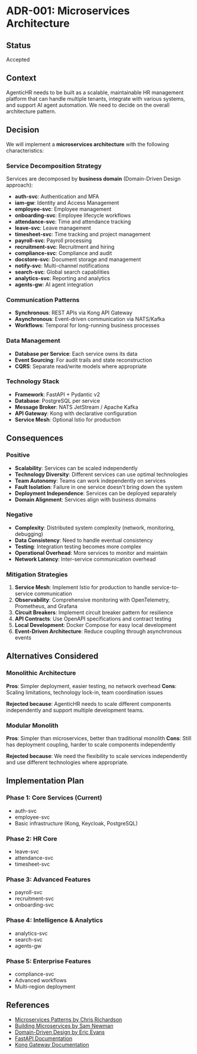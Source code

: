 # ADR-001: Microservices Architecture

## Status

Accepted

## Context

AgenticHR needs to be built as a scalable, maintainable HR management platform that can handle multiple tenants, integrate with various systems, and support AI agent automation. We need to decide on the overall architecture pattern.

## Decision

We will implement a **microservices architecture** with the following characteristics:

### Service Decomposition Strategy

Services are decomposed by **business domain** (Domain-Driven Design approach):

- **auth-svc**: Authentication and MFA
- **iam-gw**: Identity and Access Management
- **employee-svc**: Employee management
- **onboarding-svc**: Employee lifecycle workflows
- **attendance-svc**: Time and attendance tracking
- **leave-svc**: Leave management
- **timesheet-svc**: Time tracking and project management
- **payroll-svc**: Payroll processing
- **recruitment-svc**: Recruitment and hiring
- **compliance-svc**: Compliance and audit
- **docstore-svc**: Document storage and management
- **notify-svc**: Multi-channel notifications
- **search-svc**: Global search capabilities
- **analytics-svc**: Reporting and analytics
- **agents-gw**: AI agent integration

### Communication Patterns

- **Synchronous**: REST APIs via Kong API Gateway
- **Asynchronous**: Event-driven communication via NATS/Kafka
- **Workflows**: Temporal for long-running business processes

### Data Management

- **Database per Service**: Each service owns its data
- **Event Sourcing**: For audit trails and state reconstruction
- **CQRS**: Separate read/write models where appropriate

### Technology Stack

- **Framework**: FastAPI + Pydantic v2
- **Database**: PostgreSQL per service
- **Message Broker**: NATS JetStream / Apache Kafka
- **API Gateway**: Kong with declarative configuration
- **Service Mesh**: Optional Istio for production

## Consequences

### Positive

- **Scalability**: Services can be scaled independently
- **Technology Diversity**: Different services can use optimal technologies
- **Team Autonomy**: Teams can work independently on services
- **Fault Isolation**: Failure in one service doesn't bring down the system
- **Deployment Independence**: Services can be deployed separately
- **Domain Alignment**: Services align with business domains

### Negative

- **Complexity**: Distributed system complexity (network, monitoring, debugging)
- **Data Consistency**: Need to handle eventual consistency
- **Testing**: Integration testing becomes more complex
- **Operational Overhead**: More services to monitor and maintain
- **Network Latency**: Inter-service communication overhead

### Mitigation Strategies

1. **Service Mesh**: Implement Istio for production to handle service-to-service communication
2. **Observability**: Comprehensive monitoring with OpenTelemetry, Prometheus, and Grafana
3. **Circuit Breakers**: Implement circuit breaker pattern for resilience
4. **API Contracts**: Use OpenAPI specifications and contract testing
5. **Local Development**: Docker Compose for easy local development
6. **Event-Driven Architecture**: Reduce coupling through asynchronous events

## Alternatives Considered

### Monolithic Architecture

**Pros**: Simpler deployment, easier testing, no network overhead
**Cons**: Scaling limitations, technology lock-in, team coordination issues

**Rejected because**: AgenticHR needs to scale different components independently and support multiple development teams.

### Modular Monolith

**Pros**: Simpler than microservices, better than traditional monolith
**Cons**: Still has deployment coupling, harder to scale components independently

**Rejected because**: We need the flexibility to scale services independently and use different technologies where appropriate.

## Implementation Plan

### Phase 1: Core Services (Current)
- auth-svc
- employee-svc
- Basic infrastructure (Kong, Keycloak, PostgreSQL)

### Phase 2: HR Core
- leave-svc
- attendance-svc
- timesheet-svc

### Phase 3: Advanced Features
- payroll-svc
- recruitment-svc
- onboarding-svc

### Phase 4: Intelligence & Analytics
- analytics-svc
- search-svc
- agents-gw

### Phase 5: Enterprise Features
- compliance-svc
- Advanced workflows
- Multi-region deployment

## References

- [Microservices Patterns by Chris Richardson](https://microservices.io/)
- [Building Microservices by Sam Newman](https://samnewman.io/books/building_microservices/)
- [Domain-Driven Design by Eric Evans](https://domainlanguage.com/ddd/)
- [FastAPI Documentation](https://fastapi.tiangolo.com/)
- [Kong Gateway Documentation](https://docs.konghq.com/)
